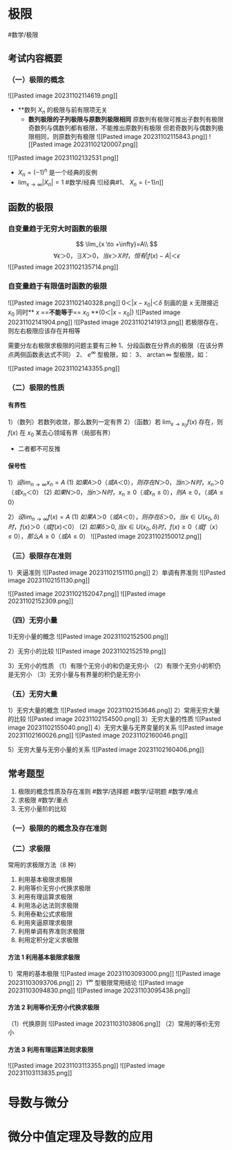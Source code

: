 # 极限 
#数学/极限
## 考试内容概要
### （一）极限的概念
![[Pasted image 20231102114619.png]]
- **数列 ${X_n}$ 的极限与前有限项无关
	- **数列极限的子列极限与原数列极限相同**
		原数列有极限可推出子数列有极限
		奇数列与偶数列都有极限，不能推出原数列有极限
		但若奇数列与偶数列极限相同，则原数列有极限
![[Pasted image 20231102115843.png]] 
![[Pasted image 20231102120007.png]]

![[Pasted image 20231102132531.png]]
-  $X_n = (-1)^n$ 是一个经典的反例 
- $\lim_{x \to \infty} |X_n|=1$
#数学/经典
![[经典#1、 $X_n = (-1) n$]]

## 函数的极限
### 自变量趋于无穷大时函数的极限
$$
\lim_{x \to +\infty}=A\\
$$
$$
\forall \epsilon＞0，\exists X＞0，当x＞X时，恒有|f(x)-A|＜\epsilon
$$
![[Pasted image 20231102135714.png]]
### 自变量趋于有限值时函数的极限
![[Pasted image 20231102140328.png]]
$0＜|x-x_0|＜\delta$ 刻画的是 x 无限接近 $x_0$
同时** $x$ ==**不能等于**== $x_0$ **($0＜|x-x_0|$)
![[Pasted image 20231102141904.png]]
![[Pasted image 20231102141913.png]]
	若极限存在，则左右极限应该存在并相等


需要分左右极限求极限的问题主要有三种
1、分段函数在分界点的极限（在该分界点两侧函数表达式不同）
2、 $e^\infty$ 型极限，如：
3、 $\arctan \infty$ 型极限，如：

![[Pasted image 20231102143355.png]]


### （二）极限的性质
#### 有界性
1）（数列）若数列收敛，那么数列一定有界
2）（函数）若 $\lim_{x\to x_0}f(x)$ 存在，则 $f (x)$ 在 $x_0$ 某去心领域有界（局部有界）
- 二者都不可反推

#### 保号性
1）$设\lim_{n\to \infty}x_n=A$ 
	(1) $如果A＞0（或A＜0），则存在N＞0，当n＞N时，x_n＞0（或x_n＜0）$
	(2)  $如果N＞0，当n＞N时，x_n≥0（或x_n≤0），则A≥0，（或A≤0）$

2）$设\lim_{n\to \infty}f(x)=A$ 
	(1) $如果A＞0（或A＜0），则存在\delta＞0，当x\in U(x_0,\delta)时，f(x)＞0（或f(x)＜0）$
	(2)  $如果\delta＞0,当x\in U(x_0,\delta)时，f(x)≥0（或f（x）≤0），那么A≥0（或A≤0）$
![[Pasted image 20231102150012.png]]


### （三）极限存在准则
1）夹逼准则
![[Pasted image 20231102151110.png]]
2）单调有界准则
![[Pasted image 20231102151130.png]]


![[Pasted image 20231102152047.png]]
![[Pasted image 20231102152309.png]]
### （四）无穷小量
1)无穷小量的概念
	![[Pasted image 20231102152500.png]]


2）无穷小的比较
![[Pasted image 20231102152519.png]]

3）无穷小的性质
（1）有限个无穷小的和仍是无穷小
（2）有限个无穷小的积仍是无穷小
（3）无穷小量与有界量的积仍是无穷小

### （五）无穷大量
1）无穷大量的概念
![[Pasted image 20231102153646.png]]
2）常用无穷大量的比较
![[Pasted image 20231102154500.png]]
3）无穷大量的性质
![[Pasted image 20231102155040.png]]
4）无穷大量与无界变量的关系
![[Pasted image 20231102160026.png]]
![[Pasted image 20231102160046.png]]

5）无穷大量与无穷小量的关系
![[Pasted image 20231102160406.png]]







## 常考题型
1. 极限的概念性质及存在准则 #数学/选择题 #数学/证明题 #数学/难点
2. 求极限 #数学/重点 
3. 无穷小量阶的比较

### （一）极限的的概念及存在准则


### （二）求极限
常用的求极限方法（8 种）

1. 利用基本极限求极限
2. 利用等价无穷小代换求极限
3. 利用有理运算求极限
4. 利用洛必达法则求极限
5. 利用泰勒公式求极限
6. 利用夹逼原理求极限
7. 利用单调有界准则求极限
8. 利用定积分定义求极限

#### 方法 1 利用基本极限求极限
1）常用的基本极限
![[Pasted image 20231103093000.png]]
![[Pasted image 20231103093706.png]]
2）$1^\infty$ 型极限常用结论
![[Pasted image 20231103094830.png]]
![[Pasted image 20231103095438.png]]

#### 方法 2 利用等价无穷小代换求极限
（1）代换原则
![[Pasted image 20231103103806.png]]
（2）常用的等价无穷小





#### 方法 3 利用有理运算法则求极限
![[Pasted image 20231103113355.png]]
![[Pasted image 20231103113835.png]]






# 导数与微分




# 微分中值定理及导数的应用








